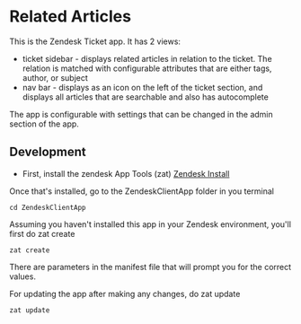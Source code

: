 # Related Articles

This is the Zendesk Ticket app.  It has 2 views:
* ticket sidebar - displays related articles in relation to the ticket.  The relation is matched with configurable attributes that are either tags, author, or subject
* nav bar - displays as an icon on the left of the ticket section, and displays all articles that are searchable and also has autocomplete

The app is configurable with settings that can be changed in the admin section of the app.

## Development

* First, install the zendesk App Tools (zat) [Zendesk Install](https://developer.zendesk.com/documentation/apps/zendesk-app-tools-zat/installing-and-using-the-zendesk-apps-tools/)

Once that's installed, go to the ZendeskClientApp folder in you terminal
```
cd ZendeskClientApp
```
Assuming you haven't installed this app in your Zendesk environment, you'll first do zat create
```
zat create
```
There are parameters in the manifest file that will prompt you for the correct values.

For updating the app after making any changes, do zat update
```
zat update
```
